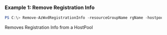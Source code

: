### Example 1: Remove Registration Info
```powershell
PS C:\> Remove-AzWvdRegistrationInfo -resourceGroupName rgName -hostpoolName hpName
```

Removes Registration Info from a HostPool